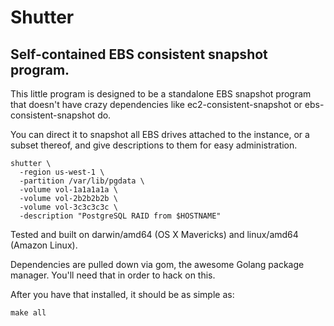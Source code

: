 # Shutter
## Self-contained EBS consistent snapshot program.

This little program is designed to be a standalone EBS snapshot program
that doesn't have crazy dependencies like ec2-consistent-snapshot or
ebs-consistent-snapshot do.

You can direct it to snapshot all EBS drives attached to the instance,
or a subset thereof, and give descriptions to them for easy
administration.

    shutter \
      -region us-west-1 \
      -partition /var/lib/pgdata \
      -volume vol-1a1a1a1a \
      -volume vol-2b2b2b2b \
      -volume vol-3c3c3c3c \
      -description "PostgreSQL RAID from $HOSTNAME"

Tested and built on darwin/amd64 (OS X Mavericks) and linux/amd64 (Amazon Linux).

Dependencies are pulled down via gom, the awesome Golang package manager.
You'll need that in order to hack on this.

After you have that installed, it should be as simple as:

    make all
